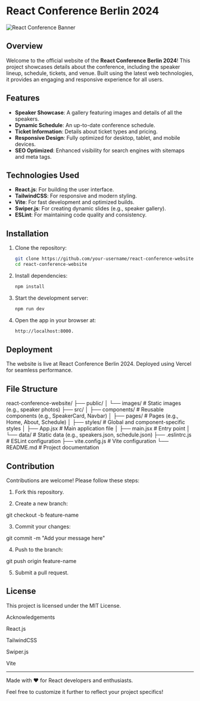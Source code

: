  # React Conference Berlin 2024  

![React Conference Banner](https://example.com/banner-image.png) <!-- Replace with the actual banner image URL -->

## Overview  
Welcome to the official website of the **React Conference Berlin 2024**! This project showcases details about the conference, including the speaker lineup, schedule, tickets, and venue. Built using the latest web technologies, it provides an engaging and responsive experience for all users.

## Features  
- **Speaker Showcase**: A gallery featuring images and details of all the speakers.  
- **Dynamic Schedule**: An up-to-date conference schedule.  
- **Ticket Information**: Details about ticket types and pricing.  
- **Responsive Design**: Fully optimized for desktop, tablet, and mobile devices.  
- **SEO Optimized**: Enhanced visibility for search engines with sitemaps and meta tags.  

## Technologies Used  
- **React.js**: For building the user interface.  
- **TailwindCSS**: For responsive and modern styling.  
- **Vite**: For fast development and optimized builds.  
- **Swiper.js**: For creating dynamic slides (e.g., speaker gallery).  
- **ESLint**: For maintaining code quality and consistency.  

## Installation  
1. Clone the repository:  
   ```bash
   git clone https://github.com/your-username/react-conference-website.git
   cd react-conference-website

2. Install dependencies:
   ```bash
   npm install


3. Start the development server:
   ```bash
   npm run dev


4. Open the app in your browser at:
   ```bash
   http://localhost:8000.


## Deployment

The website is live at React Conference Berlin 2024. Deployed using Vercel for seamless performance.

## File Structure

react-conference-website/
├── public/
│   └── images/           # Static images (e.g., speaker photos)
├── src/
│   ├── components/       # Reusable components (e.g., SpeakerCard, Navbar)
│   ├── pages/            # Pages (e.g., Home, About, Schedule)
│   ├── styles/           # Global and component-specific styles
│   ├── App.jsx           # Main application file
│   ├── main.jsx          # Entry point
│   └── data/             # Static data (e.g., speakers.json, schedule.json)
├── .eslintrc.js          # ESLint configuration
├── vite.config.js        # Vite configuration
└── README.md             # Project documentation

## Contribution

Contributions are welcome! Please follow these steps:

1. Fork this repository.


2. Create a new branch:

git checkout -b feature-name


3. Commit your changes:

git commit -m "Add your message here"


4. Push to the branch:

git push origin feature-name


5. Submit a pull request.



## License

This project is licensed under the MIT License.

Acknowledgements

React.js

TailwindCSS

Swiper.js

Vite



---

Made with ❤️ for React developers and enthusiasts.

Feel free to customize it further to reflect your project specifics!

